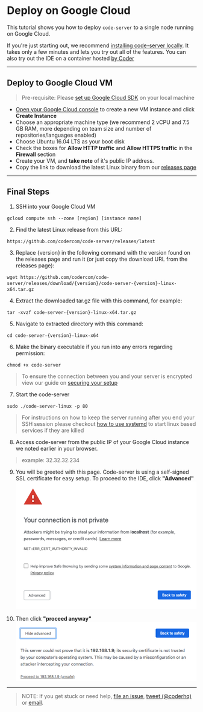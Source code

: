# Deploy on Google Cloud

This tutorial shows you how to deploy `code-server` to a single node running on Google Cloud.

If you're just starting out, we recommend [installing code-server locally](../../self-hosted/index.md). It takes only a few minutes and lets you try out all of the features. You can also try out the IDE on a container hosted [by Coder](http://coder.com/signup)

---

## Deploy to Google Cloud VM
> Pre-requisite: Please [set up Google Cloud SDK](https://cloud.google.com/sdk/docs/) on your local machine

- [Open your Google Cloud console](https://console.cloud.google.com/compute/instances) to create a new VM instance and click **Create Instance**
- Choose an appropriate machine type (we recommend 2 vCPU and 7.5 GB RAM, more depending on team size and number of repositories/languages enabled)
- Choose Ubuntu 16.04 LTS as your boot disk
- Check the boxes for **Allow HTTP traffic** and **Allow HTTPS traffic** in the **Firewall** section
- Create your VM, and **take note** of it's public IP address.
- Copy the link to download the latest Linux binary from our [releases page](https://github.com/codercom/code-server/releases)

---

## Final Steps

1. SSH into your Google Cloud VM
```
gcloud compute ssh --zone [region] [instance name]
```

2. Find the latest Linux release from this URL:
```
https://github.com/codercom/code-server/releases/latest
```

3. Replace {version} in the following command with the version found on the releases page and run it (or just copy the download URL from the releases page):
```
wget https://github.com/codercom/code-server/releases/download/{version}/code-server-{version}-linux-x64.tar.gz
```

4. Extract the downloaded tar.gz file with this command, for example:
```
tar -xvzf code-server-{version}-linux-x64.tar.gz
```

5. Navigate to extracted directory with this command:
```
cd code-server-{version}-linux-x64
```

6. Make the binary executable if you run into any errors regarding permission:
```
chmod +x code-server
```

> To ensure the connection between you and your server is encrypted view our guide on [securing your setup](../security/ssl.md)

7. Start the code-server
```
sudo ./code-server-linux -p 80
```

> For instructions on how to keep the server running after you end your SSH session please checkout [how to use systemd](https://www.linode.com/docs/quick-answers/linux/start-service-at-boot/) to start linux based services if they are killed

8. Access code-server from the public IP of your Google Cloud instance we noted earlier in your browser. 
> example: 32.32.32.234

9. You will be greeted with this page. Code-server is using a self-signed SSL certificate for easy setup. To proceed to the IDE, click **"Advanced"**<img src ="../../assets/chrome_warning.png">

10. Then click **"proceed anyway"**<img src="../../assets/chrome_confirm.png">

---

> NOTE: If you get stuck or need help, [file an issue](https://github.com/codercom/code-server/issues/new?&title=Improve+self-hosted+quickstart+guide), [tweet (@coderhq)](https://twitter.com/coderhq) or [email](mailto:support@coder.com?subject=Self-hosted%20quickstart%20guide).